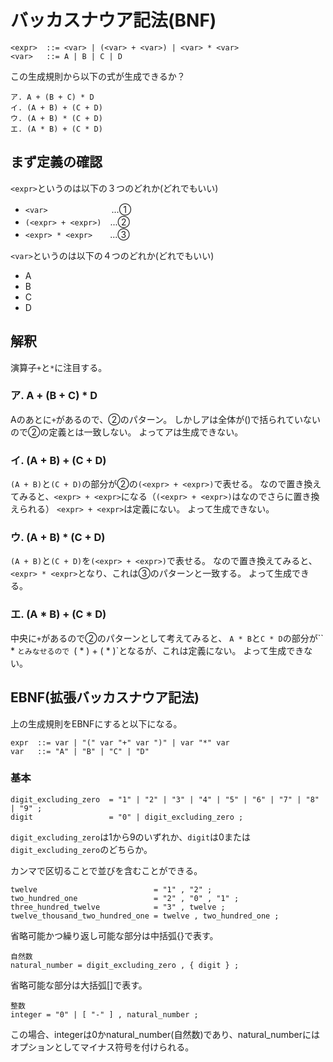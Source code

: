 # バッカスナウア記法(BNF)

```BNF
<expr>  ::= <var> | (<var> + <var>) | <var> * <var>
<var>   ::= A | B | C | D
```

この生成規則から以下の式が生成できるか？

```
ア. A + (B + C) * D
イ. (A + B) + (C + D)
ウ. (A + B) * (C + D)
エ. (A * B) + (C * D)
```

## まず定義の確認

`<expr>`というのは以下の３つのどれか(どれでもいい)
- `<var>`　　　　　　　 ...①
- `(<expr> + <expr>)`　...②
- `<expr> * <expr>`　　...③

`<var>`というのは以下の４つのどれか(どれでもいい)
- A
- B
- C
- D

## 解釈

演算子`+`と`*`に注目する。

### ア. A + (B + C) * D
Aのあとに`+`があるので、②のパターン。
しかしアは全体が()で括られていないので②の定義とは一致しない。
よってアは生成できない。

### イ. (A + B) + (C + D)
`(A + B)`と`(C + D)`の部分が②の`(<expr> + <expr>)`で表せる。
なので置き換えてみると、`<expr> + <expr>`になる（`(<expr> + <expr>)`は<expr>なのでさらに置き換えられる）
`<expr> + <expr>`は定義にない。
よって生成できない。

### ウ. (A + B) * (C + D)
`(A + B)`と`(C + D)`を`(<expr> + <expr>)`で表せる。
なので置き換えてみると、`<expr> * <expr>`となり、これは③のパターンと一致する。
よって生成できる。

### エ. (A * B) + (C * D)
中央に`+`があるので②のパターンとして考えてみると、
`A * B`と`C * D`の部分が``<expr> * <expr>`とみなせるので
`(<expr> * <expr>) + (<expr> * <expr>)`となるが、これは定義にない。
よって生成できない。


## EBNF(拡張バッカスナウア記法)
上の生成規則をEBNFにすると以下になる。

```BNF
expr  ::= var | "(" var "+" var ")" | var "*" var
var   ::= "A" | "B" | "C" | "D"
```

### 基本

```BNF
digit_excluding_zero  = "1" | "2" | "3" | "4" | "5" | "6" | "7" | "8" | "9" ;
digit                 = "0" | digit_excluding_zero ;
```

`digit_excluding_zero`は1から9のいずれか、`digit`は0または`digit_excluding_zero`のどちらか。

カンマで区切ることで並びを含むことができる。
```BNF
twelve                          = "1" , "2" ;
two_hundred_one                 = "2" , "0" , "1" ;
three_hundred_twelve            = "3" , twelve ;
twelve_thousand_two_hundred_one = twelve , two_hundred_one ;
```

省略可能かつ繰り返し可能な部分は中括弧{}で表す。
```BNF
自然数
natural_number = digit_excluding_zero , { digit } ;
```

省略可能な部分は大括弧[]で表す。
```BNF
整数
integer = "0" | [ "-" ] , natural_number ;
```
この場合、integerは0かnatural_number(自然数)であり、natural_numberにはオプションとしてマイナス符号を付けられる。
